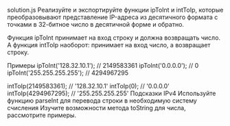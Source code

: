 solution.js
Реализуйте и экспортируйте функции ipToInt и intToIp, которые преобразовывают представление IP-адреса из десятичного формата с точками в 32-битное число в десятичной форме и обратно.

Функция ipToInt принимает на вход строку и должна возвращать число. А функция intToIp наоборот: принимает на вход число, а возвращает строку.

Примеры
ipToInt('128.32.10.1'); // 2149583361
ipToInt('0.0.0.0'); // 0
ipToInt('255.255.255.255'); // 4294967295

intToIp(2149583361); // '128.32.10.1'
intToIp(0); // '0.0.0.0'
intToIp(4294967295); // '255.255.255.255'
Подсказки
IPv4
Используйте функцию parseInt для перевода строки в необходимую систему счисления
Изучите возможности метода toString для числа, рассмотрите примеры.
